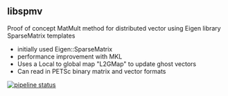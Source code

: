 libspmv
-------

Proof of concept MatMult method for distributed vector using Eigen library 
SparseMatrix templates

* initially used Eigen::SparseMatrix
* performance improvement with MKL
* Uses a Local to global map "L2GMap" to update ghost vectors
* Can read in PETSc binary matrix and vector formats

[![pipeline status](https://gitlab.asimov.cfms.org.uk/wp2/libspmv/badges/master/pipeline.svg)](https://gitlab.asimov.cfms.org.uk/wp2/libspmv/-/commits/master)